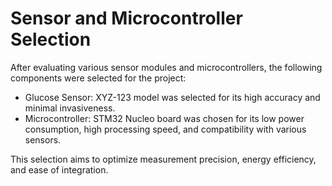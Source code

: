 # Sensor and Microcontroller Selection

After evaluating various sensor modules and microcontrollers, the following components were selected for the project:

- Glucose Sensor: XYZ-123 model was selected for its high accuracy and minimal invasiveness.
- Microcontroller: STM32 Nucleo board was chosen for its low power consumption, high processing speed, and compatibility with various sensors.

This selection aims to optimize measurement precision, energy efficiency, and ease of integration.
